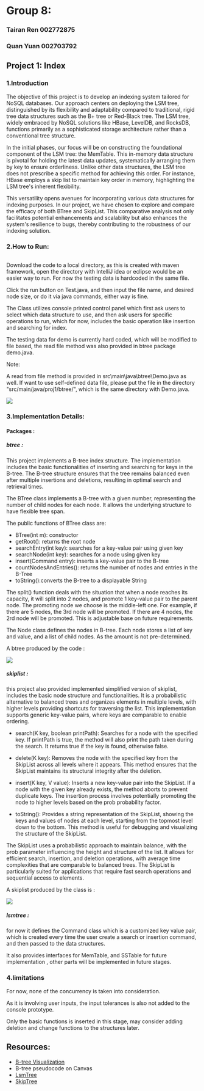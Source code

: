 # Group 8:
### Tairan Ren 002772875
### Quan Yuan 002703792


## Project 1: Index 

### 1.Introduction

The objective of this project is to develop an indexing system tailored for NoSQL databases. Our approach centers on deploying the LSM tree, distinguished by its flexibility and adaptability compared to traditional, rigid tree data structures such as the B+ tree or Red-Black tree. The LSM tree, widely embraced by NoSQL solutions like HBase, LevelDB, and RocksDB, functions primarily as a sophisticated storage architecture rather than a conventional tree structure.

In the initial phases, our focus will be on constructing the foundational component of the LSM tree: the MemTable. This in-memory data structure is pivotal for holding the latest data updates, systematically arranging them by key to ensure orderliness. Unlike other data structures, the LSM tree does not prescribe a specific method for achieving this order. For instance, HBase employs a skip list to maintain key order in memory, highlighting the LSM tree's inherent flexibility.

This versatility opens avenues for incorporating various data structures for indexing purposes. In our project, we have chosen to explore and compare the efficacy of both BTree and SkipList. This comparative analysis not only facilitates potential enhancements and scalability but also enhances the system's resilience to bugs, thereby contributing to the robustness of our indexing solution.

### 2.How to Run:

```

```
Download the code to a local directory, as this is created with maven framework, open the directory with IntelliJ idea or eclipse would be an easier way to run. For now the testing data is hardcoded in the same file.

Click the run button on Test.java, and then input the file name, and desired node size, or do it via java commands, either way is fine.

The Class utilizes console printed control panel which first ask users to select which data structure to use, and then ask users for specific operations to run, which for now, includes the basic operation like insertion and searching for index.

 The testing data for demo is currently hard coded, which will be modified to file based, the read file method was also provided in btree package demo.java.

Note: 

A read from file method is provided in src\main\java\btree\Demo.java as well. If want to use self-defined data file, please put the file in the directory "src/main/java/proj1/btree/", which is the same directory with Demo.java. 


![](https://i.postimg.cc/T2K2qhN0/image.png)

### 3.Implementation Details:

#### Packages :

##### btree : 

This project implements a B-tree index structure. The implementation includes the basic functionalities of inserting and searching for keys in the B-tree. The B-tree structure ensures that the tree remains balanced even after multiple insertions and deletions, resulting in optimal search and retrieval times.

The BTree class implements a B-tree with a given number, representing the number of child nodes for each node. It allows the underlying structure to have flexible tree span. 

The public functions of BTree class are:

- BTree(int m): constructor
- getRoot(): returns the root node
- searchEntry(int key): searches for a key-value pair using given key
- searchNode(int key): searches for a node using given key
- insert(Command entry): inserts a key-value pair to the B-tree
- countNodesAndEntries(): returns the number of nodes and entries in the B-Tree
- toString():converts the B-tree to a displayable String

The split() function deals with the situation that when a node reaches its capacity, it will split into 2 nodes, and promote 1 key-value pair to the parent node. The promoting node we choose is the middle-left one. For example, if there are 5 nodes, the 3rd node will be promoted. If there are 4 nodes, the 2rd node will be promoted. This is adjustable base on future requirements.

The Node class defines the nodes in B-tree. Each node stores a list of key and value, and a list of child nodes. As the amount is not pre-determined.

A btree produced by the code :

![](https://i.postimg.cc/15kwpk9C/btree.png)

##### skiplist :

this project also provided implemented simplified version of skiplist, includes the basic node structure and functionalities. It is a probabilistic alternative to balanced trees and organizes elements in multiple levels, with higher levels providing shortcuts for traversing the list. This implementation supports generic key-value pairs, where keys are comparable to enable ordering.

- search(K key, boolean printPath): Searches for a node with the specified key. If printPath is true, the method will also print the path taken during the search. It returns true if the key is found, otherwise false.


- delete(K key): Removes the node with the specified key from the SkipList across all levels where it appears. This method ensures that the SkipList maintains its structural integrity after the deletion.


- insert(K key, V value): Inserts a new key-value pair into the SkipList. If a node with the given key already exists, the method aborts to prevent duplicate keys. The insertion process involves potentially promoting the node to higher levels based on the prob probability factor.

- toString(): Provides a string representation of the SkipList, showing the keys and values of nodes at each level, starting from the topmost level down to the bottom. This method is useful for debugging and visualizing the structure of the SkipList.

The SkipList uses a probabilistic approach to maintain balance, with the prob parameter influencing the height and structure of the list. It allows for efficient search, insertion, and deletion operations, with average time complexities that are comparable to balanced trees.
The SkipList is particularly suited for applications that require fast search operations and sequential access to elements.

A skiplist produced by the class is :

![](https://i.postimg.cc/R0Rtxqwy/skiplist.png)

##### lsmtree :

for now it defines the Command class which is a customized key value pair, which is created every time the user create a search or insertion command, and then passed to the data structures.

It also provides interfaces for MemTable, and SSTable for future implementation  , other parts will be implemented in future stages.

### 4.limitations

For now, none of the concurrency is taken into consideration.

As it is involving user inputs, the input tolerances is also not added to the console prototype. 

Only the basic functions is inserted in this stage, may consider adding deletion and change functions to the structures later.

  

## Resources:
- [B-tree Visualization](https://www.cs.usfca.edu/~galles/visualization/BTree.html)
- B-tree pseudocode on Canvas
- [LsmTree](https://www.cs.umb.edu/%7Eponeil/lsmtree.pdf)
- [SkipTree](https://www.geeksforgeeks.org/skip-list/)

  

  

  

  

